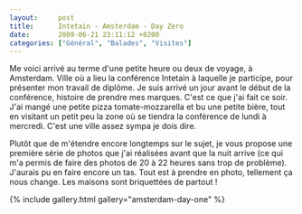 ```yaml
---
layout:     post
title:      Intetain - Amsterdam - Day Zero
date:       2009-06-21 23:11:12 +0200
categories: ["Général", "Balades", "Visites"]
---
```


Me voici arrivé au terme d'une petite heure ou deux de voyage, à Amsterdam. Ville où a lieu la conférence Intetain
à laquelle je participe, pour présenter mon travail de diplôme. Je suis arrivé un jour avant le début de la
conférence, histoire de prendre mes marques. C'est ce que j'ai fait ce soir. J'ai mangé une petite pizza
tomate-mozzarella et bu une petite bière, tout en visitant un petit peu la zone où se tiendra la conférence de
lundi à mercredi. C'est une ville assez sympa je dois dire.

<!--more-->

Plutôt que de m'étendre encore longtemps sur le sujet, je vous propose une première série de photos que
j'ai réalisées avant que la nuit arrive (ce qui m'a permis de faire des photos de 20 à 22 heures sans trop de
problème). J'aurais pu en faire encore un tas. Tout est à prendre en photo, tellement ça nous change. Les maisons
sont briquettées de partout !

{% include gallery.html gallery="amsterdam-day-one" %}